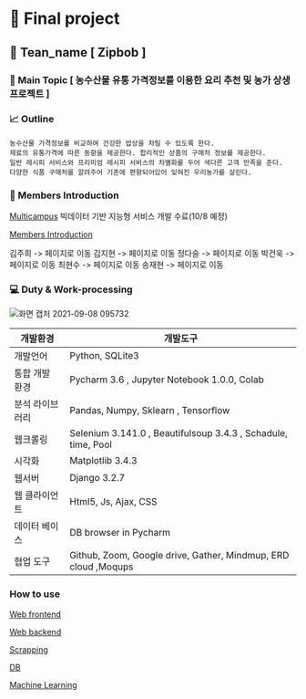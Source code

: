 # :office: Final project
## :rice: Tean_name [ Zipbob ]
### :green_apple: Main Topic [ 농수산물 유통 가격정보를 이용한 요리 추천 및 농가 상생 프로젝트 ]
### :chart_with_upwards_trend: Outline 
```
농수산물 가격정보를 비교하여 건강한 밥상을 차릴 수 있도록 한다.
재료의 유통가격에 따른 동향을 제공한다. 합리적인 상품의 구매처 정보를 제공한다. 
일반 레시피 서비스와 프리미엄 레시피 서비스의 차별화를 두어 색다른 고객 만족을 준다.
다양한 식품 구매처를 알려주어 기존에 편향되어있어 잊혀진 우리농가를 살린다.
```
### :information_desk_person: Members Introduction

[Multicampus](https://www.multicampus.com) 빅데이터 기반 지능형 서비스 개발 수료(10/8 예정)

[Members Introduction](https://github.com/ginttone/Zipbob/blob/master/member.md)

김주희 -> 페이지로 이동
김지현 -> 페이지로 이동
정다슬 -> 페이지로 이동
박건욱 -> 페이지로 이동
최현수 -> 페이지로 이동
송재현 -> 페이지로 이동

### :computer: Duty & Work-processing

![화면 캡처 2021-09-08 095732](https://user-images.githubusercontent.com/83646543/132428660-dd3a284a-ad9e-43f4-937d-3df1e0e01102.jpg)

| 개발환경        | 개발도구                                                     |
| --------------- | ------------------------------------------------------------ |
| 개발언어        | Python, SQLite3                                              |
| 통합 개발 환경  | Pycharm 3.6 , Jupyter Notebook 1.0.0, Colab                  |
| 분석 라이브러리 | Pandas, Numpy, Sklearn , Tensorflow                          |
| 웹크롤링        | Selenium 3.141.0 , Beautifulsoup 3.4.3 , Schadule, time, Pool |
| 시각화          | Matplotlib 3.4.3                                             |
| 웹서버          | Django 3.2.7                                                 |
| 웹 클라이언트   | Html5, Js, Ajax, CSS                                         |
| 데이터 베이스   | DB browser in Pycharm                                        |
| 협업 도구       | Github, Zoom, Google drive, Gather, Mindmup, ERD cloud ,Moqups |

### How to use

[Web frontend](https://github.com/ginttone/Zipbob/tree/master/home)

[Web backend](https://github.com/ginttone/Zipbob/tree/master/templates) 

[Scrapping](https://github.com/ginttone/Zipbob/tree/master/Crawling)

[DB]()

[Machine Learning](https://github.com/ginttone/Zipbob/tree/master/ML)
